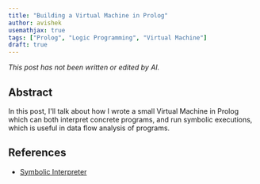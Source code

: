 ```yaml
---
title: "Building a Virtual Machine in Prolog"
author: avishek
usemathjax: true
tags: ["Prolog", "Logic Programming", "Virtual Machine"]
draft: true
---
```


_This post has not been written or edited by AI._

## Abstract
In this post, I'll talk about how I wrote a small Virtual Machine in Prolog which can both interpret concrete programs, and run symbolic executions, which is useful in data flow analysis of programs.

## References
- [Symbolic Interpreter](https://github.com/asengupta/prolog-exercises/blob/main/ilp/prolog_examples/symbolic_executor.pl)
